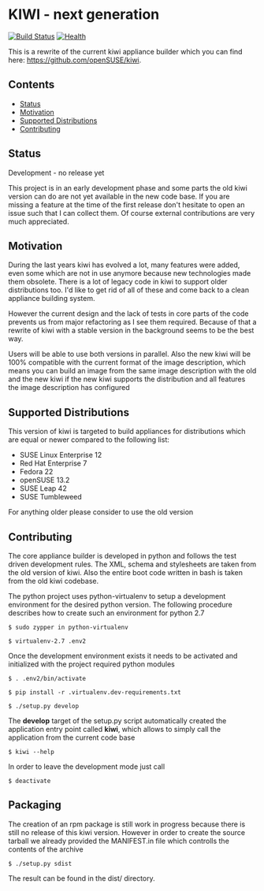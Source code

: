 # KIWI - next generation

[![Build Status](https://travis-ci.org/SUSE/kiwi.svg?branch=master)](https://travis-ci.org/SUSE/kiwi)
[![Health](https://landscape.io/github/SUSE/kiwi/master/landscape.svg?style=flat)](https://landscape.io/github/SUSE/kiwi/master)

This is a rewrite of the current kiwi appliance builder which
you can find here: https://github.com/openSUSE/kiwi.

## Contents

  * [Status](#status)
  * [Motivation](#motivation)
  * [Supported Distributions](#supported_distributions)
  * [Contributing](#contributing)
  
## Status

Development - no release yet

This project is in an early development phase and some parts
the old kiwi version can do are not yet available in the new
code base. If you are missing a feature at the time of the
first release don't hesitate to open an issue such that I
can collect them. Of course external contributions are very
much appreciated.

## Motivation

During the last years kiwi has evolved a lot, many features were
added, even some which are not in use anymore because new technologies
made them obsolete. There is a lot of legacy code in kiwi to support
older distributions too. I'd like to get rid of all of these and come
back to a clean appliance building system.

However the current design and the lack of tests in core parts of the
code prevents us from major refactoring as I see them required. Because
of that a rewrite of kiwi with a stable version in the background
seems to be the best way.

Users will be able to use both versions in parallel. Also the new
kiwi will be 100% compatible with the current format of the image
description, which means you can build an image from the same image
description with the old and the new kiwi if the new kiwi supports
the distribution and all features the image description has
configured

## Supported Distributions

This version of kiwi is targeted to build appliances for distributions
which are equal or newer compared to the following list:

* SUSE Linux Enterprise 12
* Red Hat Enterprise 7
* Fedora 22
* openSUSE 13.2
* SUSE Leap 42
* SUSE Tumbleweed

For anything older please consider to use the old version

## Contributing

The core appliance builder is developed in python and follows the
test driven development rules. The XML, schema and stylesheets are
taken from the old version of kiwi. Also the entire boot code
written in bash is taken from the old kiwi codebase.

The python project uses python-virtualenv to setup a development
environment for the desired python version. The following procedure
describes how to create such an environment for python 2.7

```
$ sudo zypper in python-virtualenv

$ virtualenv-2.7 .env2
```

Once the development environment exists it needs to be activated
and initialized with the project required python modules

```
$ . .env2/bin/activate

$ pip install -r .virtualenv.dev-requirements.txt

$ ./setup.py develop
```

The __develop__ target of the setup.py script automatically created
the application entry point called __kiwi__, which allows to simply
call the application from the current code base

```
$ kiwi --help
```

In order to leave the development mode just call

```
$ deactivate
```

## Packaging

The creation of an rpm package is still work in progress because there
is still no release of this kiwi version. However in order to create the
source tarball we already provided the MANIFEST.in file which controlls
the contents of the archive

```
$ ./setup.py sdist
```

The result can be found in the dist/ directory.
